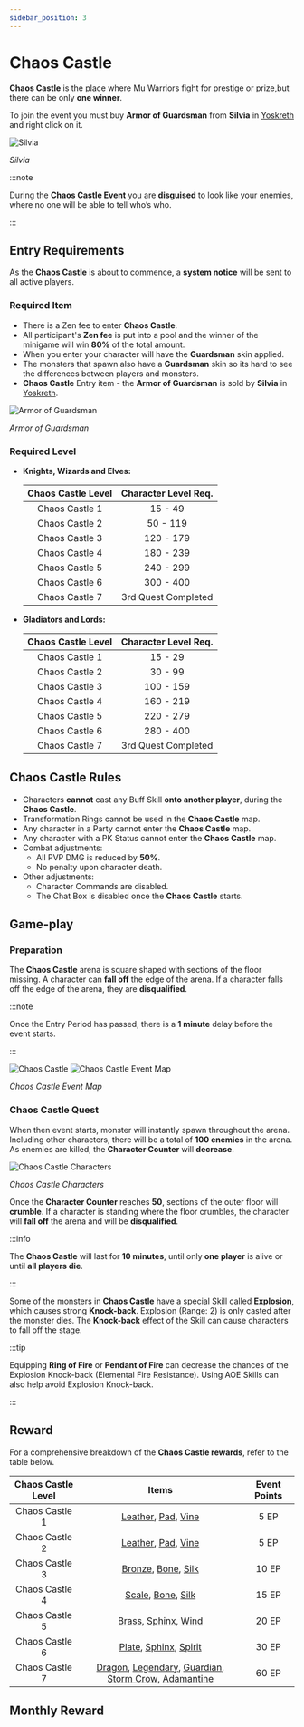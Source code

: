 ```yaml
---
sidebar_position: 3
---
```


# Chaos Castle

**Chaos Castle** is the place where Mu Warriors fight for prestige or prize,but there can be only **one winner**.

To join the event you must buy **Armor of Guardsman** from **Silvia** in [Yoskreth](/maps/yoskreth) and right click on it.

![Silvia](/img/npc/silvia.jpg)

_Silvia_

:::note

During the **Chaos Castle Event** you are **disguised** to look like your enemies, where no one will be able to tell who’s who.

:::

## Entry Requirements

As the **Chaos Castle** is about to commence, a **system notice** will be sent to all active players.

### Required Item

- There is a Zen fee to enter **Chaos Castle**.
- All participant's **Zen fee** is put into a pool and the winner of the minigame will win **80%** of the total amount.
- When you enter your character will have the **Guardsman** skin applied.
- The monsters that spawn also have a **Guardsman** skin so its hard to see the differences between players and monsters.
- **Chaos Castle** Entry item - the **Armor of Guardsman** is sold by **Silvia** in [Yoskreth](/maps/yoskreth).

![Armor of Guardsman](/img/items/invitations/armor-of-guardsman.png)

_Armor of Guardsman_

### Required Level

- **Knights, Wizards and Elves:**

  | Chaos Castle Level | Character Level Req. |
  | :----------------: | :------------------: |
  |   Chaos Castle 1   |       15 - 49        |
  |   Chaos Castle 2   |       50 - 119       |
  |   Chaos Castle 3   |      120 - 179       |
  |   Chaos Castle 4   |      180 - 239       |
  |   Chaos Castle 5   |      240 - 299       |
  |   Chaos Castle 6   |      300 - 400       |
  |   Chaos Castle 7   | 3rd Quest Completed  |

- **Gladiators and Lords:**

  | Chaos Castle Level | Character Level Req. |
  | :----------------: | :------------------: |
  |   Chaos Castle 1   |       15 - 29        |
  |   Chaos Castle 2   |       30 - 99        |
  |   Chaos Castle 3   |      100 - 159       |
  |   Chaos Castle 4   |      160 - 219       |
  |   Chaos Castle 5   |      220 - 279       |
  |   Chaos Castle 6   |      280 - 400       |
  |   Chaos Castle 7   | 3rd Quest Completed  |

## Chaos Castle Rules

- Characters **cannot** cast any Buff Skill **onto another player**, during the **Chaos Castle**.
- Transformation Rings cannot be used in the **Chaos Castle** map.
- Any character in a Party cannot enter the **Chaos Castle** map.
- Any character with a PK Status cannot enter the **Chaos Castle** map.
- Combat adjustments:
  - All PVP DMG is reduced by **50%**.
  - No penalty upon character death.
- Other adjustments:
  - Character Commands are disabled.
  - The Chat Box is disabled once the **Chaos Castle** starts.

## Game-play

### Preparation

The **Chaos Castle** arena is square shaped with sections of the floor missing. A character can **fall off** the edge of the arena. If a character falls off the edge of the arena, they are **disqualified**.

:::note

Once the Entry Period has passed, there is a **1 minute** delay before the event starts.

:::

![Chaos Castle](/img/events/cc/cc.jpg)
![Chaos Castle Event Map](/img/events/cc/cc-map.jpg)

_Chaos Castle Event Map_

### Chaos Castle Quest

When then event starts, monster will instantly spawn throughout the arena. Including other characters, there will be a total of **100 enemies** in the arena. As enemies are killed, the **Character Counter** will **decrease**.

![Chaos Castle Characters](/img/events/cc/cc-monsters.jpg)

_Chaos Castle Characters_

Once the **Character Counter** reaches **50**, sections of the outer floor will **crumble**. If a character is standing where the floor crumbles, the character will **fall off** the arena and will be **disqualified**.

:::info

The **Chaos Castle** will last for **10 minutes**, until only **one player** is alive or until **all players die**.

:::

Some of the monsters in **Chaos Castle** have a special Skill called **Explosion**, which causes strong **Knock-back**. Explosion (Range: 2) is only casted after the monster dies. The **Knock-back** effect of the Skill can cause characters to fall off the stage.

:::tip

Equipping **Ring of Fire** or **Pendant of Fire** can decrease the chances of the Explosion Knock-back (Elemental Fire Resistance). Using AOE Skills can also help avoid Explosion Knock-back.

:::

## Reward

For a comprehensive breakdown of the **Chaos Castle rewards**, refer to the table below.

| Chaos Castle Level |                                                                                                                                  Items                                                                                                                                   | Event Points |
| :----------------: | :----------------------------------------------------------------------------------------------------------------------------------------------------------------------------------------------------------------------------------------------------------------------: | :----------: |
|   Chaos Castle 1   |                                                               [Leather](/items/ancient-items#warrior-leather-set), [Pad](/items/ancient-items#apollo-pad-set), [Vine](/items/ancient-items#ceto-vine-set)                                                                |     5 EP     |
|   Chaos Castle 2   |                                                               [Leather](/items/ancient-items#warrior-leather-set), [Pad](/items/ancient-items#apollo-pad-set), [Vine](/items/ancient-items#ceto-vine-set)                                                                |     5 EP     |
|   Chaos Castle 3   |                                                                [Bronze](/items/ancient-items#hyperion-bronze-set), [Bone](/items/ancient-items#evis-bone-set), [Silk](/items/ancient-items#gaia-silk-set)                                                                |    10 EP     |
|   Chaos Castle 4   |                                                                  [Scale](/items/ancient-items#eplate-scale-set), [Bone](/items/ancient-items#evis-bone-set), [Silk](/items/ancient-items#gaia-silk-set)                                                                  |    15 EP     |
|   Chaos Castle 5   |                                                               [Brass](/items/ancient-items#garuda-brass-set), [Sphinx](/items/ancient-items#heras-sphinx-set), [Wind](/items/ancient-items#odin-wind-set)                                                                |    20 EP     |
|   Chaos Castle 6   |                                                             [Plate](/items/ancient-items#kantata-plate-set), [Sphinx](/items/ancient-items#heras-sphinx-set), [Spirit](/items/ancient-items#argo-spirit-set)                                                             |    30 EP     |
|   Chaos Castle 7   | [Dragon](/items/ancient-items#hyon-dragon-set), [Legendary](/items/ancient-items#hyon-dragon-set), [Guardian](/items/ancient-items#gywen-guardian-set), [Storm Crow](/items/ancient-items#gaion-storm-crow-set), [Adamantine](/items/ancient-items#agnis-adamantine-set) |    60 EP     |

## Monthly Reward
